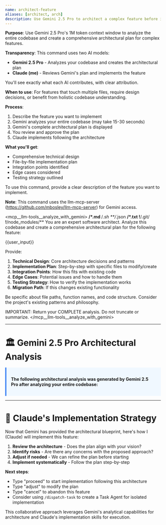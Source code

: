 ```yaml
---
name: architect-feature
aliases: [architect, arch]
description: Use Gemini 2.5 Pro to architect a complex feature before implementation
---
```


**Purpose**: Use Gemini 2.5 Pro's 1M token context window to analyze the entire codebase and create a comprehensive architectural plan for complex features.

**Transparency**: This command uses two AI models:
- **Gemini 2.5 Pro** - Analyzes your codebase and creates the architectural plan
- **Claude (me)** - Reviews Gemini's plan and implements the feature

You'll see exactly what each AI contributes, with clear attribution.

**When to use**: For features that touch multiple files, require design decisions, or benefit from holistic codebase understanding.

**Process**:
1. Describe the feature you want to implement
2. Gemini analyzes your entire codebase (may take 15-30 seconds)
3. Gemini's complete architectural plan is displayed
4. You review and approve the plan
5. Claude implements following the architecture

**What you'll get**:
- Comprehensive technical design
- File-by-file implementation plan
- Integration points identified
- Edge cases considered
- Testing strategy outlined

To use this command, provide a clear description of the feature you want to implement.

**Note**: This command uses the llm-mcp-server (https://github.com/mbosley/llm-mcp-server) for Gemini access.

<mcp__llm-tools__analyze_with_gemini>
<files>**/*.md</files>
<files>**/*.sh</files>
<files>**/*.json</files>
<files>**/*.txt</files>
<files>!**/.git/**</files>
<files>!**/node_modules/**</files>
<prompt>
You are an expert software architect. Analyze this codebase and create a comprehensive architectural plan for the following feature:

{{user_input}}

Provide:
1. **Technical Design**: Core architecture decisions and patterns
2. **Implementation Plan**: Step-by-step with specific files to modify/create
3. **Integration Points**: How this fits with existing code
4. **Edge Cases**: Potential issues and how to handle them
5. **Testing Strategy**: How to verify the implementation works
6. **Migration Path**: If this changes existing functionality

Be specific about file paths, function names, and code structure. Consider the project's existing patterns and philosophy.

IMPORTANT: Return your COMPLETE analysis. Do not truncate or summarize.
</prompt>
</mcp__llm-tools__analyze_with_gemini>

---

# 🏛️ Gemini 2.5 Pro Architectural Analysis

<div style="background-color: #f0f8ff; padding: 15px; border-left: 4px solid #4285f4;">

**The following architectural analysis was generated by Gemini 2.5 Pro after analyzing your entire codebase:**

</div>

---

# 🔧 Claude's Implementation Strategy

Now that Gemini has provided the architectural blueprint, here's how I (Claude) will implement this feature:

1. **Review the architecture** - Does the plan align with your vision?
2. **Identify risks** - Are there any concerns with the proposed approach?
3. **Adjust if needed** - We can refine the plan before starting
4. **Implement systematically** - Follow the plan step-by-step

**Next steps**:
- Type "proceed" to start implementation following this architecture
- Type "adjust" to modify the plan
- Type "cancel" to abandon this feature
- Consider using `/dispatch-task` to create a Task Agent for isolated implementation

This collaborative approach leverages Gemini's analytical capabilities for architecture and Claude's implementation skills for execution.